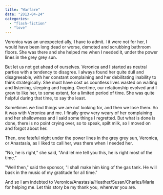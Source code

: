 ```yaml
---
title: "Warfare"
date: "2013-04-24"
categories:
  - "flash-fiction"
  - "love"
---
```


Veronica was an unexpected ally, I have to admit. I it were not for her, I would
have been long dead or worse, demoted and scrubbing bathroom floors. She was
there and she helped me when I needed it, under the power lines in the grey grey
sun.

<!-- truncate -->

But let us not get ahead of ourselves. Veronica and I started as neutral parties
with a tendency to disagree. I always found her quite dull and disagreeable,
with her constant complaining and her debilitating inability to think
strategically. She must have cost us countless lives wasted on waiting and
listening, sleeping and hoping. Overtime, our relationship evolved and I grew to
like her, to some extent, for a limited period of time. She was quite helpful
during that time, to say the least.

Sometimes we find things we are not looking for, and then we lose them. So it
was with Veronica and me. I finally grew very weary of her complaining and her
shallowness and I said some things I regretted. But what is done is done, there
is no point crying over, so to speak, spilt milk, so I moved on and forgot about
her.

Then, one fateful night under the power lines in the grey grey sun, Veronica, or
Anastasia, as I liked to call her, was there when I needed her.

"No, he is right," she said, "And let me tell you this, he is right most of the
time."

"Well then," said the sponsor, "I shall make him king of the gas tank. He will
bask in the music of my gratitude for all time."

And so I am indebted to Veronica/Anastasia/Heather/Susan/Charles/Maria for
helping me. Let this story be my thank you, wherever you are.
